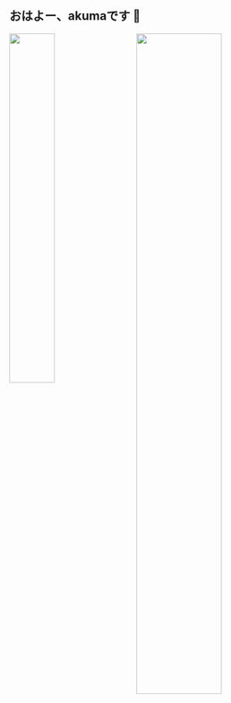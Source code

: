 <!---
giegieSong/giegieSong is a ✨ special ✨ repository because its `README.md` (this file) appears on your GitHub profile.
You can click the Preview link to take a look at your changes.
--->
## おはよー、akumaです :wave:

<!-- - 📖  まだ、Javaを勉強しています -->

[<img align="right" width="55%" src="https://github-readme-stats.vercel.app/api?username=giegieSong&show_icons=true&theme=tokyonight" />](https://github.com/giegieSong)


[<img align="left" width="40%"  src="https://github-readme-stats.vercel.app/api/top-langs?username=giegieSong" />](https://github.com/giegieSong)

